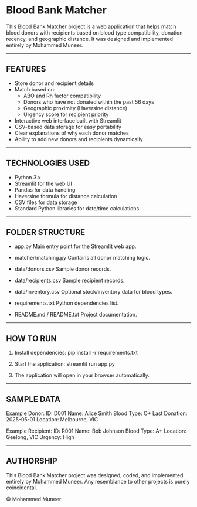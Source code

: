 Blood Bank Matcher
===================

This Blood Bank Matcher project is a web application that helps match blood donors with recipients
based on blood type compatibility, donation recency, and geographic distance.
It was designed and implemented entirely by Mohammed Muneer.

------------------------------------------------------------
FEATURES
------------------------------------------------------------
- Store donor and recipient details
- Match based on:
    * ABO and Rh factor compatibility
    * Donors who have not donated within the past 56 days
    * Geographic proximity (Haversine distance)
    * Urgency score for recipient priority
- Interactive web interface built with Streamlit
- CSV-based data storage for easy portability
- Clear explanations of why each donor matches
- Ability to add new donors and recipients dynamically

------------------------------------------------------------
TECHNOLOGIES USED
------------------------------------------------------------
- Python 3.x
- Streamlit for the web UI
- Pandas for data handling
- Haversine formula for distance calculation
- CSV files for data storage
- Standard Python libraries for date/time calculations

------------------------------------------------------------
FOLDER STRUCTURE
------------------------------------------------------------
- app.py
    Main entry point for the Streamlit web app.

- matcher/matching.py
    Contains all donor matching logic.

- data/donors.csv
    Sample donor records.

- data/recipients.csv
    Sample recipient records.

- data/inventory.csv
    Optional stock/inventory data for blood types.

- requirements.txt
    Python dependencies list.

- README.md / README.txt
    Project documentation.

------------------------------------------------------------
HOW TO RUN
------------------------------------------------------------
1) Install dependencies:
    pip install -r requirements.txt

2) Start the application:
    streamlit run app.py

3) The application will open in your browser automatically.

------------------------------------------------------------
SAMPLE DATA
------------------------------------------------------------
Example Donor:
    ID: D001
    Name: Alice Smith
    Blood Type: O+
    Last Donation: 2025-05-01
    Location: Melbourne, VIC

Example Recipient:
    ID: R001
    Name: Bob Johnson
    Blood Type: A+
    Location: Geelong, VIC
    Urgency: High

------------------------------------------------------------
AUTHORSHIP
------------------------------------------------------------
This Blood Bank Matcher project was designed, coded, and implemented entirely by
Mohammed Muneer. Any resemblance to other projects is purely coincidental.

© Mohammed Muneer
